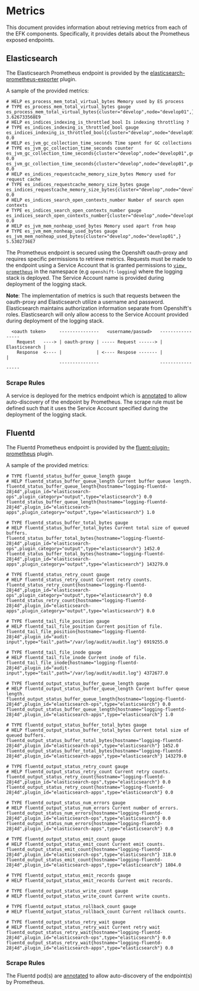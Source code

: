 # Metrics
This document provides information about retrieving metrics from each
of the EFK components.  Specifically, it provides details about the Prometheus
exposed endpoints.

## Elasticsearch

The Elasticsearch Prometheus endpoint is provided by the [elasticsearch-prometheus-exporter](https://github.com/vvanholl/elasticsearch-prometheus-exporter) plugin.

A sample of the provided metrics:

```
# HELP es_process_mem_total_virtual_bytes Memory used by ES process
# TYPE es_process_mem_total_virtual_bytes gauge
es_process_mem_total_virtual_bytes{cluster="develop",node="develop01",} 3.626733568E9
# HELP es_indices_indexing_is_throttled_bool Is indexing throttling ?
# TYPE es_indices_indexing_is_throttled_bool gauge
es_indices_indexing_is_throttled_bool{cluster="develop",node="develop01",} 0.0
# HELP es_jvm_gc_collection_time_seconds Time spent for GC collections
# TYPE es_jvm_gc_collection_time_seconds counter
es_jvm_gc_collection_time_seconds{cluster="develop",node="develop01",gc="old",} 0.0
es_jvm_gc_collection_time_seconds{cluster="develop",node="develop01",gc="young",} 0.0
# HELP es_indices_requestcache_memory_size_bytes Memory used for request cache
# TYPE es_indices_requestcache_memory_size_bytes gauge
es_indices_requestcache_memory_size_bytes{cluster="develop",node="develop01",} 0.0
# HELP es_indices_search_open_contexts_number Number of search open contexts
# TYPE es_indices_search_open_contexts_number gauge
es_indices_search_open_contexts_number{cluster="develop",node="develop01",} 0.0
# HELP es_jvm_mem_nonheap_used_bytes Memory used apart from heap
# TYPE es_jvm_mem_nonheap_used_bytes gauge
es_jvm_mem_nonheap_used_bytes{cluster="develop",node="develop01",} 5.5302736E7
```
The Prometheus endpoint is secured using the Openshift oauth-proxy and requires specific permissions to
retrieve metrics. Requests must be made to the endpoint using a Service Account that is granted permissions to [`view prometheus`](https://github.com/openshift/openshift-ansible/blob/master/roles/openshift_logging_elasticsearch/templates/2.x/es.j2#L157) in the namespace (e.g `openshift-logging`) where the logging stack is deployed.  The Service
Account name is provided during deployment of the logging stack.

**Note**:
The implementation of metrics is such that requests between the oauth-proxy and Elasticsearch utilize a username and password.  Elasticsearch maintains authorization information separate from Openshift's roles.  Elasticsearch will only allow access to the Service Account provided during deployment of the logging stack.

```
  <oauth token>     ---------------   <username/passwd>   -----------------
    Request   ----> | oauth-proxy | ----- Request ------> | Elasticsearch |
    Response  <---- |             | <---- Respose ------- |               |
                    ---------------                       -----------------
```
### Scrape Rules
A service is deployed for the metrics endpoint which is [annotated](https://github.com/openshift/openshift-ansible/blob/master/roles/openshift_logging_elasticsearch/tasks/main.yaml#L395) to allow auto-discovery of the
endpoint by Prometheus.  The scrape rule must be defined such that it uses the Service Account specified during the deployment of the logging stack.

## Fluentd

The Fluentd Prometheus endpoint is provided by the [fluent-plugin-prometheus](https://github.com/fluent/fluent-plugin-prometheus) plugin.

A sample of the provided metrics:
```
# TYPE fluentd_status_buffer_queue_length gauge
# HELP fluentd_status_buffer_queue_length Current buffer queue length.
fluentd_status_buffer_queue_length{hostname="logging-fluentd-28j4d",plugin_id="elasticsearch-ops",plugin_category="output",type="elasticsearch"} 0.0
fluentd_status_buffer_queue_length{hostname="logging-fluentd-28j4d",plugin_id="elasticsearch-apps",plugin_category="output",type="elasticsearch"} 1.0

# TYPE fluentd_status_buffer_total_bytes gauge
# HELP fluentd_status_buffer_total_bytes Current total size of queued buffers.
fluentd_status_buffer_total_bytes{hostname="logging-fluentd-28j4d",plugin_id="elasticsearch-ops",plugin_category="output",type="elasticsearch"} 1452.0
fluentd_status_buffer_total_bytes{hostname="logging-fluentd-28j4d",plugin_id="elasticsearch-apps",plugin_category="output",type="elasticsearch"} 143279.0

# TYPE fluentd_status_retry_count gauge
# HELP fluentd_status_retry_count Current retry counts.
fluentd_status_retry_count{hostname="logging-fluentd-28j4d",plugin_id="elasticsearch-ops",plugin_category="output",type="elasticsearch"} 0.0
fluentd_status_retry_count{hostname="logging-fluentd-28j4d",plugin_id="elasticsearch-apps",plugin_category="output",type="elasticsearch"} 0.0

# TYPE fluentd_tail_file_position gauge
# HELP fluentd_tail_file_position Current position of file.
fluentd_tail_file_position{hostname="logging-fluentd-28j4d",plugin_id="audit-input",type="tail",path="/var/log/audit/audit.log"} 6919255.0

# TYPE fluentd_tail_file_inode gauge
# HELP fluentd_tail_file_inode Current inode of file.
fluentd_tail_file_inode{hostname="logging-fluentd-28j4d",plugin_id="audit-input",type="tail",path="/var/log/audit/audit.log"} 4372677.0

# TYPE fluentd_output_status_buffer_queue_length gauge
# HELP fluentd_output_status_buffer_queue_length Current buffer queue length.
fluentd_output_status_buffer_queue_length{hostname="logging-fluentd-28j4d",plugin_id="elasticsearch-ops",type="elasticsearch"} 0.0
fluentd_output_status_buffer_queue_length{hostname="logging-fluentd-28j4d",plugin_id="elasticsearch-apps",type="elasticsearch"} 1.0

# TYPE fluentd_output_status_buffer_total_bytes gauge
# HELP fluentd_output_status_buffer_total_bytes Current total size of queued buffers.
fluentd_output_status_buffer_total_bytes{hostname="logging-fluentd-28j4d",plugin_id="elasticsearch-ops",type="elasticsearch"} 1452.0
fluentd_output_status_buffer_total_bytes{hostname="logging-fluentd-28j4d",plugin_id="elasticsearch-apps",type="elasticsearch"} 143279.0

# TYPE fluentd_output_status_retry_count gauge
# HELP fluentd_output_status_retry_count Current retry counts.
fluentd_output_status_retry_count{hostname="logging-fluentd-28j4d",plugin_id="elasticsearch-ops",type="elasticsearch"} 0.0
fluentd_output_status_retry_count{hostname="logging-fluentd-28j4d",plugin_id="elasticsearch-apps",type="elasticsearch"} 0.0

# TYPE fluentd_output_status_num_errors gauge
# HELP fluentd_output_status_num_errors Current number of errors.
fluentd_output_status_num_errors{hostname="logging-fluentd-28j4d",plugin_id="elasticsearch-ops",type="elasticsearch"} 0.0
fluentd_output_status_num_errors{hostname="logging-fluentd-28j4d",plugin_id="elasticsearch-apps",type="elasticsearch"} 0.0

# TYPE fluentd_output_status_emit_count gauge
# HELP fluentd_output_status_emit_count Current emit counts.
fluentd_output_status_emit_count{hostname="logging-fluentd-28j4d",plugin_id="elasticsearch-ops",type="elasticsearch"} 318.0
fluentd_output_status_emit_count{hostname="logging-fluentd-28j4d",plugin_id="elasticsearch-apps",type="elasticsearch"} 1804.0

# TYPE fluentd_output_status_emit_records gauge
# HELP fluentd_output_status_emit_records Current emit records.

# TYPE fluentd_output_status_write_count gauge
# HELP fluentd_output_status_write_count Current write counts.

# TYPE fluentd_output_status_rollback_count gauge
# HELP fluentd_output_status_rollback_count Current rollback counts.

# TYPE fluentd_output_status_retry_wait gauge
# HELP fluentd_output_status_retry_wait Current retry wait
fluentd_output_status_retry_wait{hostname="logging-fluentd-28j4d",plugin_id="elasticsearch-ops",type="elasticsearch"} 0.0
fluentd_output_status_retry_wait{hostname="logging-fluentd-28j4d",plugin_id="elasticsearch-apps",type="elasticsearch"} 0.0
```

### Scrape Rules
The Fluentd pod(s) are [annotated](https://github.com/openshift/openshift-ansible/blob/master/roles/openshift_logging_fluentd/templates/2.x/fluentd.j2#L9)
to allow auto-discovery of the endpoint(s) by Prometheus.
